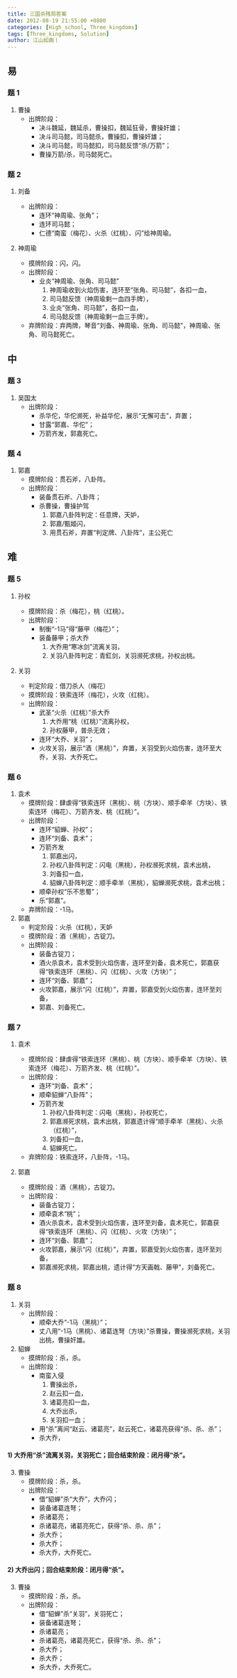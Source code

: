```yaml
---
title: 三国杀残局答案
date: 2012-08-19 21:55:00 +0800
categories: [High_school, Three_kingdoms]
tags: [Three_kingdoms, Solution]
author: 江山如画丨
---
```


## 易

### 题 1

1. 曹操
   - 出牌阶段：
     - 决斗魏延，魏延杀，曹操扣，魏延狂骨，曹操奸雄；
     - 决斗司马懿，司马懿杀，曹操扣，曹操奸雄；
     - 决斗司马懿，司马懿扣，司马懿反馈“杀/万箭”；
     - 曹操万箭/杀，司马懿死亡。

### 题 2

1. 刘备
   - 出牌阶段：
     - 连环“神周瑜、张角”；
     - 连环司马懿；
     - 仁德“南蛮（梅花）、火杀（红桃）、闪”给神周瑜。

2. 神周瑜
   - 摸牌阶段：闪，闪。
   - 出牌阶段：
     - 业炎“神周瑜、张角、司马懿”
       1. 神周瑜收到火焰伤害，连环至“张角、司马懿”，各扣一血，
       2. 司马懿反馈（神周瑜剩一血四手牌），
       3. 业炎“张角、司马懿”，各扣一血，
       4. 司马懿反馈（神周瑜剩一血三手牌）。
   - 弃牌阶段：弃两牌，琴音“刘备、神周瑜、张角、司马懿”，神周瑜、张角、司马懿死亡。

## 中

### 题 3

1. 吴国太
   - 出牌阶段：
     - 杀华佗，华佗濒死，补益华佗，展示“无懈可击”，弃置；
     - 甘露“郭嘉、华佗”；
     - 万箭齐发，郭嘉死亡。

### 题 4

1. 郭嘉
   - 摸牌阶段：贯石斧，八卦阵。
   - 出牌阶段：
     - 装备贯石斧、八卦阵；
     - 杀曹操，曹操护驾
       1. 郭嘉八卦阵判定：任意牌，天妒，
       2. 郭嘉/甄姬闪，
       3. 用贯石斧，弃置“判定牌、八卦阵”，主公死亡

## 难

### 题 5

1. 孙权
   - 摸牌阶段：杀（梅花），桃（红桃）。
   - 出牌阶段：
     - 制衡“-1马”得“藤甲（梅花）”；
     - 装备藤甲；杀大乔
       1. 大乔用“寒冰剑”流离关羽，
       2. 关羽八卦阵判定：青釭剑，关羽濒死求桃，孙权出桃。

2. 关羽
   - 判定阶段：借刀杀人（梅花）
   - 摸牌阶段：铁索连环（梅花），火攻（红桃）。
   - 出牌阶段：
     - 武圣“火杀（红桃）”杀大乔
       1. 大乔用“桃（红桃）”流离孙权，
       2. 孙权藤甲，普杀无效；
     - 连环“大乔、关羽”；
     - 火攻关羽，展示“酒（黑桃）”，弃置，关羽受到火焰伤害，连环至大乔，关羽、大乔死亡。

### 题 6

1. 袁术
   - 摸牌阶段：肆虐得“铁索连环（黑桃）、桃（方块）、顺手牵羊（方块）、铁索连环（梅花）、万箭齐发、桃（红桃）”。
   - 出牌阶段：
     - 连环“貂蝉、孙权”；
     - 连环“刘备、袁术”；
     - 万箭齐发
       1. 郭嘉出闪，
       2. 孙权八卦阵判定：闪电（黑桃），孙权濒死求桃，袁术出桃，
       3. 刘备扣一血，
       4. 貂蝉八卦阵判定：顺手牵羊（黑桃），貂蝉濒死求桃，袁术出桃；
     - 顺牵孙权“乐不思蜀”；
     - 乐“郭嘉”。
   - 弃牌阶段：-1马。
2. 郭嘉
   - 判定阶段：火杀（红桃），天妒
   - 摸牌阶段：酒（黑桃），古锭刀。
   - 出牌阶段：
     - 装备古锭刀；
     - 酒火杀袁术，袁术受到火焰伤害，连环至刘备，袁术死亡，郭嘉获得“铁索连环（黑桃）、闪（红桃）、火攻（方块）”；
     - 连环“刘备、郭嘉”；
     - 火攻郭嘉，展示“闪（红桃）”，弃置，郭嘉受到火焰伤害，连环至刘备，
     - 郭嘉、刘备死亡。

### 题 7

1. 袁术
   - 摸牌阶段：肆虐得“铁索连环（黑桃）、桃（方块）、顺手牵羊（方块）、铁索连环（梅花）、万箭齐发、桃（红桃）”。
   - 出牌阶段：
     - 连环“刘备、袁术”；
     - 顺牵貂蝉“八卦阵”；
     - 万箭齐发
       1. 孙权八卦阵判定：闪电（黑桃），孙权死亡，
       2. 郭嘉濒死求桃，袁术出桃，郭嘉遗计得“顺手牵羊（黑桃）、火杀（红桃）”，
       3. 刘备扣一血，
       4. 貂蝉死亡。
   - 弃牌阶段：铁索连环，八卦阵，-1马。

2. 郭嘉
   - 摸牌阶段：酒（黑桃），古锭刀。
   - 出牌阶段：
     - 装备古锭刀；
     - 顺牵袁术“桃”；
     - 酒火杀袁术，袁术受到火焰伤害，连环至刘备，袁术死亡，郭嘉获得“铁索连环（黑桃）、闪（红桃）、火攻（方块）”；
     - 连环“刘备、郭嘉”；
     - 火攻郭嘉，展示“闪（红桃）”，弃置，郭嘉受到火焰伤害，连环至刘备，
     - 郭嘉濒死求桃，郭嘉出桃，遗计得“方天画戟、藤甲”，刘备死亡。

### 题 8

1. 关羽
   - 出牌阶段：
     - 顺牵大乔“-1马（黑桃）”；
     - 丈八用“-1马（黑桃）、诸葛连弩（方块）”杀曹操，曹操濒死求桃，关羽出桃，曹操奸雄。
2. 貂蝉
   - 摸牌阶段：杀，杀。
   - 出牌阶段：
     - 南蛮入侵
       1. 曹操出杀，
       2. 赵云扣一血，
       3. 诸葛亮扣一血，
       4. 大乔出杀，
       5. 关羽扣一血；
     - 用“杀”离间“赵云、诸葛亮”，赵云死亡，诸葛亮获得“杀、杀、杀”；
     - 杀大乔，

#### 1) 大乔用“杀”流离关羽，关羽死亡；回合结束阶段：闭月得“杀”。

3. 曹操
   - 摸牌阶段：杀，杀。
   - 出牌阶段：
     - 借“貂蝉”杀“大乔”，大乔闪；
     - 装备诸葛连弩；
     - 杀诸葛亮；
     - 杀诸葛亮，诸葛亮死亡，获得“杀、杀、杀”；
     - 杀大乔；
     - 杀大乔；
     - 杀大乔，大乔死亡。

#### 2) 大乔出闪；回合结束阶段：闭月得“杀”。

3. 曹操
   - 摸牌阶段：杀，杀。
   - 出牌阶段：
     - 借“貂蝉”杀“关羽”，关羽死亡；
     - 装备诸葛连弩；
     - 杀诸葛亮；
     - 杀诸葛亮，诸葛亮死亡，获得“杀、杀、杀”；
     - 杀大乔；
     - 杀大乔；
     - 杀大乔，大乔死亡。